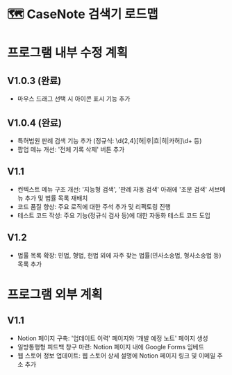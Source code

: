 🗺️ CaseNote 검색기 로드맵
===
# 프로그램 내부 수정 계획
## V1.0.3 (완료)
- 마우스 드래그 선택 시 아이콘 표시 기능 추가

## V1.0.4 (완료)
- 특허법원 판례 검색 기능 추가 (정규식: \d{2,4}[허|후|흐|히|카허]\d+ 등)
- 팝업 메뉴 개선: '전체 기록 삭제' 버튼 추가

## V1.1
- 컨텍스트 메뉴 구조 개선: '지능형 검색', '판례 자동 검색' 아래에 '조문 검색' 서브메뉴 추가 및 법률 목록 재배치
- 코드 품질 향상: 주요 로직에 대한 주석 추가 및 리팩토링 진행
- 테스트 코드 작성: 주요 기능(정규식 검사 등)에 대한 자동화 테스트 코드 도입

## V1.2
- 법률 목록 확장: 민법, 형법, 헌법 외에 자주 찾는 법률(민사소송법, 형사소송법 등) 목록 추가


# 프로그램 외부 계획
## V1.1
- Notion 페이지 구축: '업데이트 이력' 페이지와 '개발 예정 노트' 페이지 생성
- 일방통행형 피드백 창구 마련: Notion 페이지 내에 Google Forms 임베드
- 웹 스토어 정보 업데이트: 웹 스토어 상세 설명에 Notion 페이지 링크 및 이메일 주소 추가

